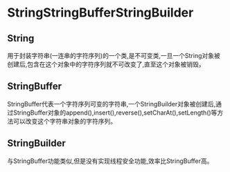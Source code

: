 # StringStringBufferStringBuilder

## String

用于封装字符串(一连串的字符序列)的一个类,是不可变类,一旦一个String对象被创建后,包含在这个对象中的字符序列就不可改变了,直至这个对象被销毁。

## StringBuffer

StringBuffer代表一个字符序列可变的字符串,一个StringBuilder对象被创建后,通过StringBuffer对象的append(),insert(),reverse(),setCharAt(),setLength()等方法可以改变这个字符串对象的字符序列。

## StringBuilder

与StringBuffer功能类似,但是没有实现线程安全功能,效率比StringBuffer高。
